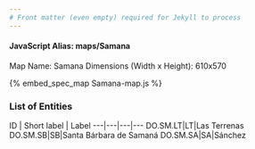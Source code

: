 ```yaml
---
# Front matter (even empty) required for Jekyll to process
---
```


#### JavaScript Alias: maps/Samana

Map Name: Samana
Dimensions (Width x Height): 610x570



{% embed_spec_map Samana-map.js %}

### List of Entities

ID | Short label | Label
---|---|---|---
DO.SM.LT|LT|Las Terrenas
DO.SM.SB|SB|Santa Bárbara de Samaná
DO.SM.SA|SA|Sánchez